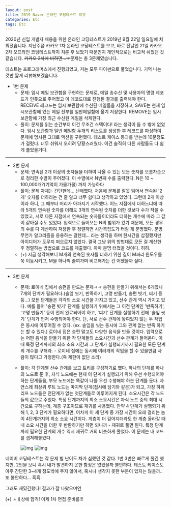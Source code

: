 ```yaml
---
layout: post
title: 2019 Naver 온라인 코딩테스트 리뷰
categories: Etc
tags: Etc
---
```


2020년 신입 개발자 채용을 위한 온라인 코딩테스트가 2019년 9월 22일 일요일에 치뤄졌습니다. 지난주쯤 카카오 1차 온라인 코딩테스트를 보고, 바로 전날인 21일 카카오 2차 오프라인 코딩테스트까지 치룬 후 보았기 때문인지 개인적으로는 비교적 쉬웠던 것 같습니다. ~~카카오 2차에 비하면…ㅜ~~문제는 총 3문제였습니다.

테스트는 프로그래머스에서 진행되었고, 저는 모두 파이썬으로 풀었습니다. 기억 나는 것만 짧게 리뷰해보겠습니다.



* 1번 문제
  * 문제: 임시 메일 보관함을 구현하는 문제로, 메일 송수신 및 사용자의 명령 레코드가 인풋으로 주어졌고 이 레코드대로 진행된 결과를 출력해야 한다. RECEIVE 레코드는 임시 보관함에 수신된 메일들을 저장하고, SAVE는 현재 임시보관함에 있는 메일 전부를 일반메일함에 옮겨 저장한다. REMOVE는 임시 보관함에 가장 최근 수신된 메일을 삭제한다.
  * 풀이: 문제를 읽는 순간부터 이건 무조건 스택이다! 라는 생각이 들 수 밖에 없었다. 임시 보관함과 일반 메일함 두개의 리스트를 생성한 후 레코드를 파싱하여 문제에 명시된 그대로 액션을 구현했다. 테스트 케이스 통과를 받는데 10분정도가 걸렸다. 너무 쉬워서 오히려 당황스러웠다. 이건 솔직히 다른 사람들도 다 쉽게 풀었을거다.

---

* 2번 문제
  * 문제: 연속된 2개 이상의 숫자들을 더하여 나올 수 있는 모든 숫자를 오름차순으로 정리한 수열이 주어졌다. 이 수열에서 N번째 수를 출력한다. N은 10 ~ 100,000개?(기억이 가물가물) 까지 가능하다
  * 풀이: 문제 자체는 간단한데… 난해했다. 처음에 문제를 잘못 읽어서 연속된 '2개' 숫자를 더하라는 건 줄 알고 너무 쉽다고 생각하고 있었다. 그런데 2개 이상이라 하니, 그 때부터 머리가 아파지기 시작했다. 어느 지점에서 더하느냐에 따라 5개의 연속된 숫자를 더해도 3개의 연속된 숫자를 더한 것보다 수가 작을 수 있었고, 서로 다른 지점에서 연속되는 숫자들이더라도 더하는 개수에 따라 그 값이 같아질 수도 있었다. 입력으로 들어오는 N의 범위가 컸기 때문에, 모든 경우의 수를 다 계산하여 저장한 후 정렬하면 시간복잡도가 터질 게 분명했다. 분명 무언가 알고리즘을 응용하는 걸텐데… 라는 생각을 하며 한시간을 삽질했지만 아이디어가 도무지 떠오르지 않았다. 결국 그냥 위의 방법대로 모든 걸 계산한 후 정렬하는 방법으로 코드를 제출했다. 아마 분명 터졌을 것이다. 허허.
  * (+) 지금 생각해보니 M개의 연속된 숫자를 더하기 위한 길이 M짜리 윈도우를 쭉 이동시키고, M을 하나씩 줄여가며 비교해가는 건 어땠을까 싶다.

---

* 3번 문제

  * 문제: 로이네 집에서 송편을 만드는 문제ㅋㅋ 송편을 만들기 위해서는 6개였나 7개의 단계가 필요하다.(솔잎 씻기, 반죽하기, 고명 만들기, 송편 빗기, 찌기 등등…) 모든 단계들은 각각의 소요 시간을 가지고 있고, 선수 관계 역시 가지고 있다. 예를 들어 '송편 빗기' 단계를 실행하기 위해서는 그 이전 단계인 '반죽하기', '고명 만들기' 등이 먼저 완료되어야 하고, '찌기' 단계를 실행하기 전에  '솔잎 씻기' 단계가 먼저 수행되어야 한다. 단, 서로 선수 관계에 놓여있지 않는 두 작업은 동시에 이루어질 수 있다. (ex. 솔잎을 씻는 동시에 그와 관계 없는 반죽 하기는 할 수 있다.) 로이네 집은 송편 말고도 다양한 음식을 만들 것이다. 입력으로는 어떤 음식을 만들기 위한 각 단계들의 소요시간과 선수 관계가 들어온다. 이때 특정 단계까지의 최소 소요 시간과 그 단계가 실행되기까지 필요한 모든 단계의 개수를 구해라. - 로이네 집에는 동시에 여러개의 작업을 할 수 있을만큼 사람이 많다고 가정한다.(즉 제한이 없단 소리)

  * 풀이: 각 단계별 선수 관계를 보고 트리를 구성하기로 했다. 하나의 단계를 하나의 노드로 둔 후, 자식 노드에는 현재 이 단계가 실행되기 위해 우선 수행되어야 하는 단계들을, 부모 노드에는 똑같이 나를 우선 수행해야 하는 단계를 둔다. 자연스레 최상위 루트 노드는 마지막 단계(접시에 담기와 같은)가 되고, 가장 하위 리프 노드들은 전단계가 없는 첫단계들로 이루어지게 된다. 소요시간은 각 노드들의 값으로 주었다. 특정 단계까지의 최소 소요시간은 자식 노드 중의 최대 시간으로 구하는데, 계층 구조이므로 재귀를 사용했다. 만약 4 단계가 실행되기 위해 1, 2, 3 단계가 필요하다면, 어차피 이 세 단계 중 가장 시간이 오래 걸리는 놈이 4단계까지의 최소 소요 시간이다. 계층이 더 깊어지더라도 한 계층 올라갈 때 내 소요 시간을 더한 후 반환하기만 하면 되니까 - 재귀로 풀면 된다. 특정 단계까지 필요한 단계의 개수 역시 재귀로 거의 비슷하게 풀었다. 
    이 문제는 내 코드를 캡쳐해놓았다.

    ![img]({{site.url}}/public/images/2019_naver_ct_1.png)
    ![img]({{site.url}}/public/images/2019_naver_ct_2.png)



네이버 코딩테스트는 각 문제 별 난이도 차가 심했던 것 같다. 1번 3번은 빠르게 풀긴 했지만, 2번을 보니 혹시 내가 발견하지 못한 함정은 없었을까 불안하다. 테스트 케이스도 아주 간단한 3~4개 정도밖에 주지 않아서, 혹시나 생각지 못한 부분이 있지는 않을까.. 또 불안하다… 흑흑. 

그래도 재밌긴했다! 결과가 잘 나왔으며언

(+) ㅅㅔ상에 합격! 이제 1차 면접 준비를!!!